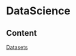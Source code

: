 # DataScience

## Content
<a href="https://github.com/AlexSchunert/DataScience/tree/feature/create-readme-and-documentation/DataSets/Docs/Datasets.md">Datasets</a>

